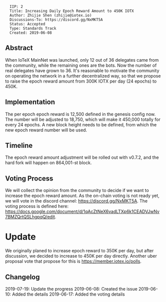 ```
  IIP: 2
  Title: Increasing Daily Epoch Reward Amount to 450K IOTX
  Author: Zhijie Shen (zhijie@iotex.io)
  Discussions-To: https://discord.gg/NxMKT5A
  Status: Accepted
  Type: Standards Track
  Created: 2019-06-08
```

## Abstract

When IoTeX MainNet was launched, only 12 out of 36 delegates came from the community, while the remaining ones are the
bots. Now the number of real delegates have grown to 36. It's reasonable to motivate the community on operating the network
in a further decentralized way, so that we propose to raise the epoch reward amount from 300K IOTX per day (24 epochs) to 450K.

## Implementation

The per epoch epoch reward is 12,500 defined in the genesis config now. The number will be adjusted to 18,750, which
will make it 450,000 totally for every 24 epochs. A new block height needs to be defined, from which the new epoch
reward number will be used.

## Timeline

The epoch reward amount adjustment will be rolled out with v0.7.2, and the hard fork will happen on 864,001-st block.

## Voting Process

We will collect the opinion from the community to decide if we want to increase the epoch reward amount. As the on-chain voting is not ready yet, we will vote in the discord channel: https://discord.gg/NxMKT5A. The voting process is defined here: https://docs.google.com/document/d/1qAcZtNeX6vadLTXp6k1CEADVJwNv7BMZQrtQSLhgpqQ/edit.

# Update

We originally planed to increase epoch reward to 350K per day, but after discussion, we decided to increase to 450K per day
directly. Another uber proposal vote that propose for this is https://member.iotex.io/polls.

## Changelog

2019-07-19: Update the progress
2019-06-08: Created the issue
2019-06-10: Added the details
2019-06-17: Added the voting details
